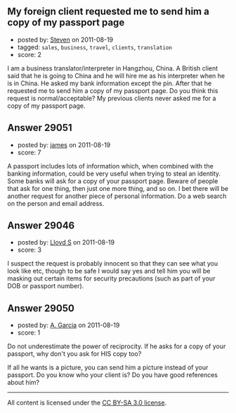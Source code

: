 ## My foreign client requested me to send him a copy of my passport page

- posted by: [Steven](https://stackexchange.com/users/-1/2233-steven) on 2011-08-19
- tagged: `sales`, `business`, `travel`, `clients`, `translation`
- score: 2

I am a business translator/interpreter in Hangzhou, China. A British client said that he is going to China and he will hire me as his interpreter when he is in China. He asked my bank information except the pin. After that he requested me to send him a copy of my passport page. Do you think this request is normal/acceptable? My previous clients never asked me for a copy of my passport page. 


## Answer 29051

- posted by: [james](https://stackexchange.com/users/-1/5800-james) on 2011-08-19
- score: 7

A passport includes lots of information which, when combined with the banking information, could be very useful when trying to steal an identity. Some banks will ask for a copy of your passport page. Beware of people that ask for one thing, then just one more thing, and so on. I bet there will be another request for another piece of personal information. Do a web search on the person and email address.


## Answer 29046

- posted by: [Lloyd S](https://stackexchange.com/users/-1/12549-lloyd-s) on 2011-08-19
- score: 3

I suspect the request is probably innocent so that they can see what you look like etc, though to be safe I would say yes and tell him you will be masking out certain items for security precautions (such as part of your DOB or passport number). 


## Answer 29050

- posted by: [A. Garcia](https://stackexchange.com/users/-1/1659-a-garcia) on 2011-08-19
- score: 1

Do not underestimate the power of reciprocity. If he asks for a copy of your passport, why don't you ask for HIS copy too? 

If all he wants is a picture, you can send him a picture instead of your passport. Do you know who your client is? Do you have good references about him?





---

All content is licensed under the [CC BY-SA 3.0 license](https://creativecommons.org/licenses/by-sa/3.0/).
